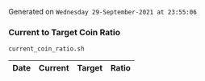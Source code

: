 Generated on `Wednesday 29-September-2021 at 23:55:06`

### Current to Target Coin Ratio
`current_coin_ratio.sh`

Date|Current|Target|Ratio
---|---|---|---
